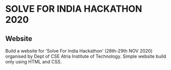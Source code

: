 # SOLVE FOR INDIA HACKATHON 2020
## Website
Build a website for 'Solve For India Hackathon' (28th-29th NOV 2020) organised by Dept of CSE Atria Institute of Technology.
Simple website build only using HTML and CSS.
